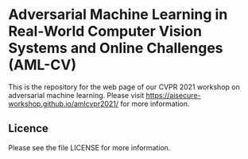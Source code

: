 # Adversarial Machine Learning in Real-World Computer Vision Systems and Online Challenges (AML-CV)
This is the repository for the web page of our CVPR 2021 workshop on adversarial machine learning. Please visit https://aisecure-workshop.github.io/amlcvpr2021/ for more information.

## Licence
Please see the file LICENSE for more information.